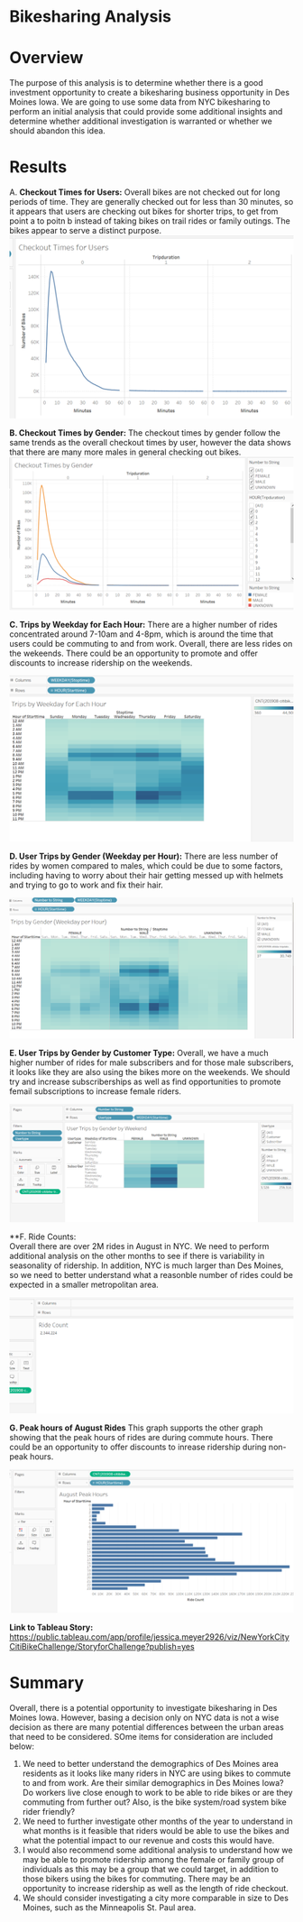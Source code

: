# Bikesharing Analysis

# Overview
The purpose of this analysis is to determine whether there is a good investment opportunity to create a bikesharing business opportunity in Des Moines Iowa.  We are going to use some data from NYC bikesharing to perform an initial analysis that could provide some additional insights and determine whether additional investigation is warranted or whether we should abandon this idea.  
# Results
A.  **Checkout Times for Users:**
Overall bikes are not checked out for long periods of time.  They are generally checked out for less than 30 minutes, so it appears that users are checking out bikes for shorter trips, to get from point a to poitn b instead of taking bikes on trail rides or family outings.  The bikes appear to serve a distinct purpose.  
![image_name](https://github.com/jessicameyer23/bikesharing/blob/main/Pictures/Checkout%20Times%20for%20Users%20.png)

**B.  Checkout Times by Gender:**
The checkout times by gender follow the same trends as the overall checkout times by user, however the data shows that there are many more males in general checking out bikes.  
![image_name](https://github.com/jessicameyer23/bikesharing/blob/main/Pictures/Checkout%20Times%20by%20Gender.png)

**C. Trips by Weekday for Each Hour:**
There are a higher number of rides concentrated around 7-10am and 4-8pm, which is around the time that users could be commuting to and from work.  Overall, there are less rides on the wekeends.  There could be an opportunity to promote and offer discounts to increase ridership on the weekends. 

![image_name](https://github.com/jessicameyer23/bikesharing/blob/main/Pictures/Trips%20by%20Weekday%20for%20Each%20Hour.png)

**D. User Trips by Gender (Weekday per Hour):** 
	There are less number of rides by women compared to males, which could be due to some factors, including having to worry about their hair getting messed up with helmets and trying to go to work and fix their hair.

![image_name](https://github.com/jessicameyer23/bikesharing/blob/main/Pictures/Trips%20by%20Gender(Weekday%20Per%20Hour).png)

**E. User Trips by Gender by Customer Type:**
Overall, we have a much higher number of rides for male subscribers and for those male subscribers, it looks like they are also using the bikes more on the weekends.  We should try and increase subscriberships as well as find opportunities to promote femail subscriptions to increase female riders.

![image_name](https://github.com/jessicameyer23/bikesharing/blob/main/Pictures/USer%20Trips%20by%20Gender%20by%20Weekday.png)

**F.  Ride Counts:  
Overall there are over 2M rides in August in NYC.  We need to perform additional analysis on the other months to see if there is variability in seasonality of ridership.  In addition, NYC is much larger than Des Moines, so we need to better understand what a reasonble number of rides could be expected in a smaller metropolitan area.  

![image_name](https://github.com/jessicameyer23/bikesharing/blob/main/Pictures/Ride%20count.png)

**G. Peak hours of August Rides**
This graph supports the other graph showing that the peak hours of rides are during commute hours.  There could be an opportunity to offer discounts to inrease ridership during non-peak hours.  

![image_name](https://github.com/jessicameyer23/bikesharing/blob/main/Pictures/August%20peak%20hours.png)

**Link to Tableau Story:**
https://public.tableau.com/app/profile/jessica.meyer2926/viz/NewYorkCityCitiBikeChallenge/StoryforChallenge?publish=yes
# Summary
Overall, there is a potential opportunity to investigate bikesharing in Des Moines Iowa.  However, basing a decision only on NYC data is not a wise decision as there are many potential differences between the urban areas that need to be considered.  SOme items for consideration are included below:
1.  We need to better understand the demographics of Des Moines area residents as it looks like many riders in NYC are using bikes to commute to and from work.  Are their similar demographics in Des Moines Iowa?  Do workers live close enough to work to be able to ride bikes or are they commuting from further out?  Also, is the bike system/road system bike rider friendly?
2.  We need to further investigate other months of the year to understand in what months is it feasible that riders would be able to use the bikes and what the potential impact to our revenue and costs this would have.
3.  I would also recommend some additional analysis to understand how we may be able to promote ridership among the female or family group of individuals as this may be a group that we could target, in addition to those bikers using the bikes for commuting.  There may be an opportunity to increase ridership as well as the length of ride checkout.  
4.  We should consider investigating a city more comparable in size to Des Moines, such as the Minneapolis St. Paul area.
